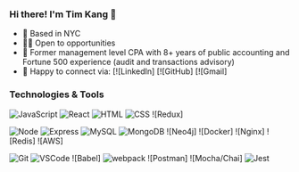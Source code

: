 ### Hi there! I'm Tim Kang 👋
- 📍 Based in NYC 
- 🙋‍♂️ Open to opportunities
- 🏢 Former management level CPA with 8+ years of public accounting and Fortune 500 experience (audit and transactions advisory)
- 💬 Happy to connect via:
[![LinkedIn]
[![GitHub]
[![Gmail]

### Technologies & Tools
![JavaScript](https://img.shields.io/badge/JavaScript%20-%23323330.svg?&style=flat-square&logo=javascript&logoColor=%23F7DF1E)
![React](https://img.shields.io/badge/React%20-%2320232a.svg?&style=flat-square&logo=react&logoColor=%2361DAFB)
![HTML](https://img.shields.io/badge/HTML5%20-%23E34F26.svg?&style=flat-square&logo=html5&logoColor=white)
![CSS](https://img.shields.io/badge/CSS3%20-%231572B6.svg?&style=flat-square&logo=css3&logoColor=white)
![Redux]

![Node](https://img.shields.io/badge/Node.js%20-%2343853D.svg?&style=flat-square&logo=node.js&logoColor=white)
![Express](https://img.shields.io/badge/Express%20-%23404d59.svg?&style=flat-square)
![MySQL](https://img.shields.io/badge/MySQL-%2300f.svg?&style=flat-square&logo=mysql&logoColor=white)
![MongoDB](https://img.shields.io/badge/MongoDB-%234ea94b.svg?&style=flat-square&logo=mongodb&logoColor=white)
![Neo4j]
![Docker]
![Nginx]
![Redis]
![AWS]

![Git](https://img.shields.io/badge/Git%20-%23F05033.svg?&style=flat-square&logo=git&logoColor=white)
![VSCode](https://img.shields.io/badge/VS%20Code%20-%23007ACC.svg?&style=flat-square&logo=visual-studio-code&logoColor=white)
![Babel]
![webpack](https://img.shields.io/badge/webpack%20-%238DD6F9.svg?&style=flat-square&logo=webpack&logoColor=black)
![Postman]
![Mocha/Chai]
![Jest](https://img.shields.io/badge/Jest%20-%23C21325.svg?&style=flat-square&logo=Jest&logoColor=white)
